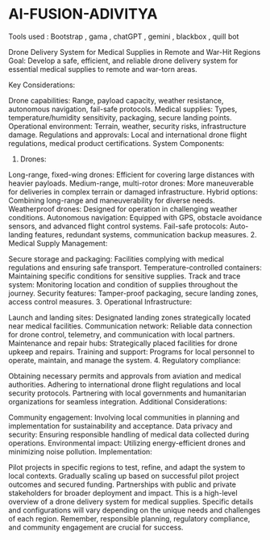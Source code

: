 # AI-FUSION-ADIVITYA

Tools used : Bootstrap , gama , chatGPT , gemini , blackbox , quill bot

Drone Delivery System for Medical Supplies in Remote and War-Hit Regions
Goal: Develop a safe, efficient, and reliable drone delivery system for essential medical supplies to remote and war-torn areas.

Key Considerations:

Drone capabilities: Range, payload capacity, weather resistance, autonomous navigation, fail-safe protocols.
Medical supplies: Types, temperature/humidity sensitivity, packaging, secure landing points.
Operational environment: Terrain, weather, security risks, infrastructure damage.
Regulations and approvals: Local and international drone flight regulations, medical product certifications.
System Components:

1. Drones:

Long-range, fixed-wing drones: Efficient for covering large distances with heavier payloads.
Medium-range, multi-rotor drones: More maneuverable for deliveries in complex terrain or damaged infrastructure.
Hybrid options: Combining long-range and maneuverability for diverse needs.
Weatherproof drones: Designed for operation in challenging weather conditions.
Autonomous navigation: Equipped with GPS, obstacle avoidance sensors, and advanced flight control systems.
Fail-safe protocols: Auto-landing features, redundant systems, communication backup measures.
2. Medical Supply Management:

Secure storage and packaging: Facilities complying with medical regulations and ensuring safe transport.
Temperature-controlled containers: Maintaining specific conditions for sensitive supplies.
Track and trace system: Monitoring location and condition of supplies throughout the journey.
Security features: Tamper-proof packaging, secure landing zones, access control measures.
3. Operational Infrastructure:

Launch and landing sites: Designated landing zones strategically located near medical facilities.
Communication network: Reliable data connection for drone control, telemetry, and communication with local partners.
Maintenance and repair hubs: Strategically placed facilities for drone upkeep and repairs.
Training and support: Programs for local personnel to operate, maintain, and manage the system.
4. Regulatory compliance:

Obtaining necessary permits and approvals from aviation and medical authorities.
Adhering to international drone flight regulations and local security protocols.
Partnering with local governments and humanitarian organizations for seamless integration.
Additional Considerations:

Community engagement: Involving local communities in planning and implementation for sustainability and acceptance.
Data privacy and security: Ensuring responsible handling of medical data collected during operations.
Environmental impact: Utilizing energy-efficient drones and minimizing noise pollution.
Implementation:

Pilot projects in specific regions to test, refine, and adapt the system to local contexts.
Gradually scaling up based on successful pilot project outcomes and secured funding.
Partnerships with public and private stakeholders for broader deployment and impact.
This is a high-level overview of a drone delivery system for medical supplies. Specific details and configurations will vary depending on the unique needs and challenges of each region. Remember, responsible planning, regulatory compliance, and community engagement are crucial for success.
